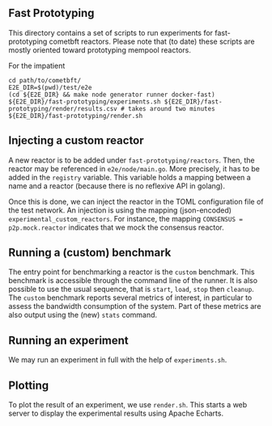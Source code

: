 ## Fast Prototyping

This directory contains a set of scripts to run experiments for fast-prototyping cometbft reactors.
Please note that (to date) these scripts are mostly oriented toward prototyping mempool reactors.

For the impatient

	cd path/to/cometbft/
	E2E_DIR=$(pwd)/test/e2e
	(cd ${E2E_DIR} && make node generator runner docker-fast)
	${E2E_DIR}/fast-prototyping/experiments.sh ${E2E_DIR}/fast-prototyping/render/results.csv # takes around two minutes
	${E2E_DIR}/fast-prototyping/render.sh

## Injecting a custom reactor

A new reactor is to be added under `fast-prototyping/reactors`.
Then, the reactor may be referenced in `e2e/node/main.go`.
More precisely, it has to be added in the `registry` variable.
This variable holds a mapping between a name and a reactor (because there is no reflexive API in golang).

Once this is done, we can inject the reactor in the TOML configuration file of the test network.
An injection is using the mapping (json-encoded) `experimental_custom_reactors`.
For instance, the mapping `CONSENSUS = p2p.mock.reactor` indicates that we mock the consensus reactor.

## Running a (custom) benchmark

The entry point for benchmarking a reactor is the `custom` benchmark.
This benchmark is accessible through the command line of the runner.
It is also possible to use the usual sequence, that is `start`, `load`, `stop` then `cleanup`.
The `custom` benchmark reports several metrics of interest, in particular to assess the bandwidth consumption of the system.
Part of these metrics are also output using the (new) `stats` command.

## Running an experiment

We may run an experiment in full with the help of `experiments.sh`.

## Plotting 

To plot the result of an experiment, we use `render.sh`.
This starts a web server to display the experimental results using Apache Echarts.
